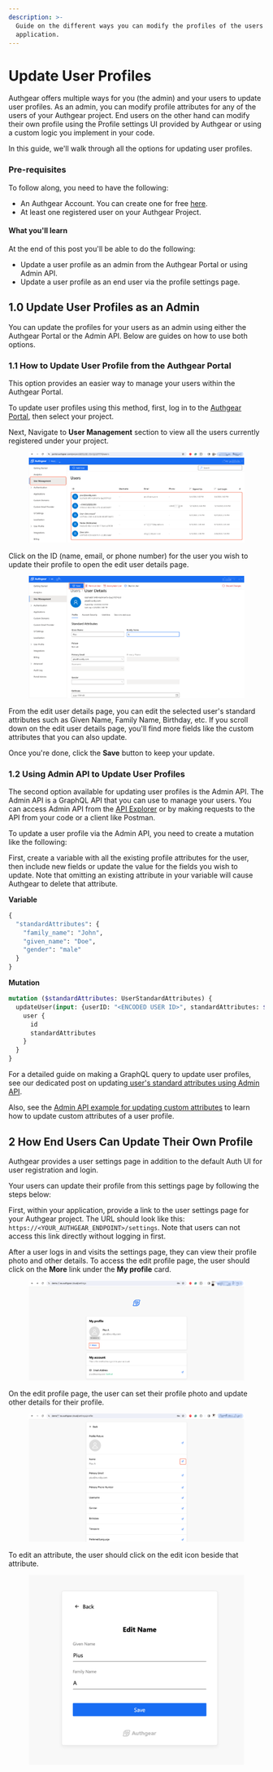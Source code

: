 ```yaml
---
description: >-
  Guide on the different ways you can modify the profiles of the users of your
  application.
---
```


# Update User Profiles

Authgear offers multiple ways for you (the admin) and your users to update user profiles. As an admin, you can modify profile attributes for any of the users of your Authgear project. End users on the other hand can modify their own profile using the Profile settings UI provided by Authgear or using a custom logic you implement in your code.

In this guide, we'll walk through all the options for updating user profiles.

### Pre-requisites

To follow along, you need to have the following:

* An Authgear Account. You can create one for free [here](https://accounts.portal.authgear.com/signup).
* At least one registered user on your Authgear Project.

#### What you'll learn

At the end of this post you'll be able to do the following:

* Update a user profile as an admin from the Authgear Portal or using Admin API.
* Update a user profile as an end user via the profile settings page.

## 1.0 Update User Profiles as an Admin

You can update the profiles for your users as an admin using either the Authgear Portal or the Admin API. Below are guides on how to use both options.

### 1.1 How to Update User Profile from the Authgear Portal

This option provides an easier way to manage your users within the Authgear Portal.&#x20;

To update user profiles using this method, first, log in to the [Authgear Portal](https://portal.authgear.com/), then select your project.

Next, Navigate to **User Management** section to view all the users currently registered under your project.

<figure><img src="../../.gitbook/assets/authgear-users-list.png" alt=""><figcaption></figcaption></figure>

Click on the ID (name, email, or phone number) for the user you wish to update their profile to open the edit user details page.

<figure><img src="../../.gitbook/assets/authgear-user-edit.png" alt=""><figcaption></figcaption></figure>

From the edit user details page, you can edit the selected user's standard attributes such as Given Name, Family Name, Birthday, etc. If you scroll down on the edit user details page, you'll find more fields like the custom attributes that you can also update.

Once you're done, click the **Save** button to keep your update.

### 1.2 Using Admin API to Update User Profiles

The second option available for updating user profiles is the Admin API. The Admin API is a GraphQL API that you can use to manage your users. You can access Admin API from the [API Explorer](https://docs.authgear.com/reference/apis/admin-api#api-explorer) or by making requests to the API from your code or a client like Postman.

To update a user profile via the Admin API, you need to create a mutation like the following:

First, create a variable with all the existing profile attributes for the user, then include new fields or update the value for the fields you wish to update. Note that omitting an existing attribute in your variable will cause Authgear to delete that attribute.

**Variable**

```graphql
{
  "standardAttributes": {
    "family_name": "John",
    "given_name": "Doe",
    "gender": "male"
  }
}
```

**Mutation**

```graphql
mutation ($standardAttributes: UserStandardAttributes) {
  updateUser(input: {userID: "<ENCODED USER ID>", standardAttributes: $standardAttributes}) {
    user {
      id
      standardAttributes
    }
  }
}
```

For a detailed guide on making a GraphQL query to update user profiles, see our dedicated post on updating[ user's standard attributes using Admin API](https://docs.authgear.com/reference/apis/admin-api/api-examples/update-users-standard-attributes).

Also, see the [Admin API example for updating custom attributes](https://docs.authgear.com/reference/apis/admin-api/api-queries-and-mutations#id-2.20.-updateuser) to learn how to update custom attributes of a user profile.

## 2 How End Users Can Update Their Own Profile

Authgear provides a user settings page in addition to the default Auth UI for user registration and login.

Your users can update their profile from this settings page by following the steps below:

First, within your application, provide a link to the user settings page for your Authgear project. The URL should look like this: `https://<YOUR_AUTHGEAR_ENDPOINT>/settings`. Note that users can not access this link directly without logging in first.

After a user logs in and visits the settings page, they can view their profile photo and other details. To access the edit profile page, the user should click on the **More** link under the **My profile** card.

<figure><img src="../../.gitbook/assets/authgear-ui-settings.png" alt=""><figcaption></figcaption></figure>

On the edit profile page, the user can set their profile photo and update other details for their profile.

<figure><img src="../../.gitbook/assets/authgear-ui-settings-profile.png" alt=""><figcaption></figcaption></figure>

To edit an attribute, the user should click on the edit icon beside that attribute.

<figure><img src="../../.gitbook/assets/authgear-ui-profile-name.png" alt=""><figcaption></figcaption></figure>
